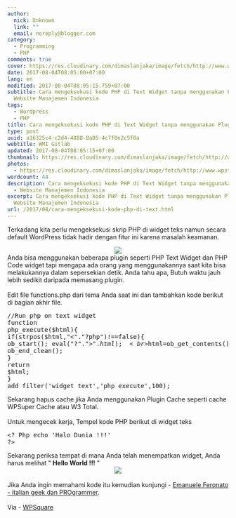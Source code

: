 ```yaml
---
author:
  nick: Unknown
  link: ""
  email: noreply@blogger.com
category:
  - Programming
  - PHP
comments: true
cover: https://res.cloudinary.com/dimaslanjaka/image/fetch/http://www.wpstuffs.com/wp-content/uploads/2013/05/php-wordpress-300x197.jpg
date: 2017-08-04T08:05:00+07:00
lang: en
modified: 2017-08-04T08:05:15.759+07:00
subtitle: Cara mengeksekusi kode PHP di Text Widget tanpa menggunakan Plugin -
  Website Manajemen Indonesia
tags:
  - Wordpress
  - PHP
title: Cara mengeksekusi kode PHP di Text Widget tanpa menggunakan Plugin
type: post
uuid: a16325c4-c2d4-4888-8a05-4c7f0e2c5f0a
webtitle: WMI Gitlab
updated: 2017-08-04T08:05:15+07:00
thumbnail: https://res.cloudinary.com/dimaslanjaka/image/fetch/http://www.wpstuffs.com/wp-content/uploads/2013/05/php-wordpress-300x197.jpg
photos:
  - https://res.cloudinary.com/dimaslanjaka/image/fetch/http://www.wpstuffs.com/wp-content/uploads/2013/05/php-wordpress-300x197.jpg
wordcount: 44
description: Cara mengeksekusi kode PHP di Text Widget tanpa menggunakan Plugin
  - Website Manajemen Indonesia
excerpt: Cara mengeksekusi kode PHP di Text Widget tanpa menggunakan Plugin -
  Website Manajemen Indonesia
url: /2017/08/cara-mengeksekusi-kode-php-di-text.html
---
```


Terkadang kita perlu mengeksekusi skrip PHP di widget teks namun secara default WordPress tidak hadir dengan fitur ini karena masalah keamanan.<br><div class="separator" style="clear: both; text-align: center;"><a href="https://res.cloudinary.com/dimaslanjaka/image/fetch/http://www.wpstuffs.com/wp-content/uploads/2013/05/php-wordpress-300x197.jpg" imageanchor="1" style="margin-left: 1em; margin-right: 1em;" rel="noopener noreferer nofollow"><img border="0" data-original-height="197" data-original-width="300" src="https://res.cloudinary.com/dimaslanjaka/image/fetch/http://www.wpstuffs.com/wp-content/uploads/2013/05/php-wordpress-300x197.jpg"></a></div>Anda bisa menggunakan beberapa plugin seperti PHP Text Widget dan PHP Code widget tapi mengapa ada orang yang menggunakannya saat kita bisa melakukannya dalam sepersekian detik. Anda tahu apa, Butuh waktu jauh lebih sedikit daripada memasang plugin.<br><br>Edit file functions.php dari tema Anda saat ini dan tambahkan kode berikut di bagian akhir file.<br><pre>//Run php on text widget<br>function php_execute($html){<br>if(strpos($html,"&lt;"."?php")!==false){ ob_start(); eval("?"."&gt;".$html);<br>$html=ob_get_contents();<br>ob_end_clean();<br>}<br>return $html;<br>}<br>add_filter('widget_text','php_execute',100);</pre>Sekarang hapus cache jika Anda menggunakan Plugin Cache seperti cache WPSuper Cache atau W3 Total.<br><br>Untuk mengecek kerja, Tempel kode PHP berikut di widget teks<br><pre>&lt;? Php echo 'Halo Dunia !!!' ?&gt;</pre>Sekarang periksa tempat di mana Anda telah menempatkan widget, Anda harus melihat " <b>Hello World !!!</b> "<br><div class="separator" style="clear: both; text-align: center;"><a href="https://res.cloudinary.com/dimaslanjaka/image/fetch/http://www.wpstuffs.com/wp-content/uploads/2013/05/hello-world-php-widget.png" imageanchor="1" style="margin-left: 1em; margin-right: 1em;" rel="noopener noreferer nofollow"><img border="0" data-original-height="70" data-original-width="268" src="https://res.cloudinary.com/dimaslanjaka/image/fetch/http://www.wpstuffs.com/wp-content/uploads/2013/05/hello-world-php-widget.png"></a></div><br>Jika Anda ingin memahami kode itu kemudian kunjungi - <a href="https://translate.googleusercontent.com/translate_c?depth=2&amp;nv=1&amp;rurl=translate.google.com&amp;sl=en&amp;sp=nmt4&amp;tl=id&amp;u=http://www.emanueleferonato.com/2011/04/11/executing-php-inside-a-wordpress-widget-without-any-plugin/&amp;usg=ALkJrhh34axLDLAkFT73kbmheCYdlTIvJw" target="_blank" rel="noopener noreferer nofollow"> Emanuele Feronato - italian geek dan PROgrammer</a>.<br><br>Via - <a href="https://translate.googleusercontent.com/translate_c?depth=2&amp;nv=1&amp;rurl=translate.google.com&amp;sl=en&amp;sp=nmt4&amp;tl=id&amp;u=http://www.wpsquare.com/execute-php-wordpress-text-widget-without-plugin/&amp;usg=ALkJrhgeZNEO10CoFQfjwJgpgpcOKG-uJA" target="_blank" rel="noopener noreferer nofollow"> WPSquare </a>